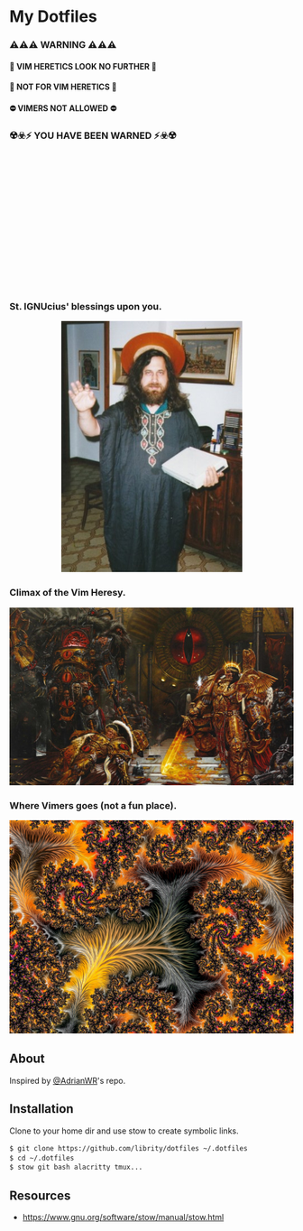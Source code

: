 # My Dotfiles

### ⚠️⚠️⚠️ WARNING ⚠️⚠️⚠️

#### 🚨 VIM HERETICS LOOK NO FURTHER 🚨

#### 🚫 NOT FOR VIM HERETICS 🚫

#### ⛔ VIMERS NOT ALLOWED ⛔

### ☢️☣️⚡ YOU HAVE BEEN WARNED ⚡☣️☢️

</br>
</br>
</br>
</br>
</br>
</br>
</br>
</br>
</br>
</br>
</br>
</br>
</br>
</br>

### St. IGNUcius' blessings upon you.

<p align="center">
  <img src=".github/st_ignucius.jpg" />
</p>

### Climax of the Vim Heresy.

<p align="center">
  <img src=".github/horus_heresy.jpg" />
</p>

### Where Vimers goes (not a fun place).

<p align="center">
  <img src=".github/vim_hell.jpeg" />
</p>

## About

Inspired by [@AdrianWR](https://github.com/AdrianWR/.dotfiles)'s repo.

## Installation

Clone to your home dir and use stow to create symbolic links.

```bash
$ git clone https://github.com/librity/dotfiles ~/.dotfiles
$ cd ~/.dotfiles
$ stow git bash alacritty tmux...
```

## Resources

- https://www.gnu.org/software/stow/manual/stow.html
